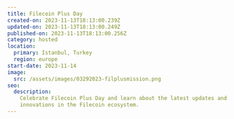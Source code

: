 ```yaml
---
title: Filecoin Plus Day
created-on: 2023-11-13T18:13:00.239Z
updated-on: 2023-11-13T18:13:00.249Z
published-on: 2023-11-13T18:13:00.256Z
category: hosted
location:
  primary: Istanbul, Turkey
  region: europe
start-date: 2023-11-14
image:
  src: /assets/images/03292023-filplusmission.png
seo:
  description:
    Celebrate Filecoin Plus Day and learn about the latest updates and
    innovations in the Filecoin ecosystem.
---
```

